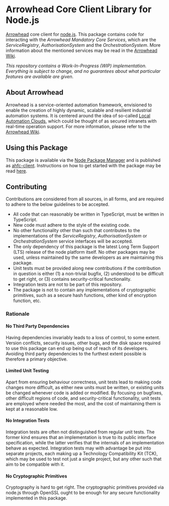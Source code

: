 # Arrowhead Core Client Library for Node.js

[Arrowhead][arrow] core client for [node.js][nodej]. This package contains
code for interacting with the _Arrowhead Mandatory Core Services_, which are
the _ServiceRegistry_, _AuthorisationSystem_ and the _OrchestrationSystem_.
More information about the mentioned services may be read in the
[Arrowhead Wiki][arwik].

_This repository contains a Work-In-Progress (WIP) implementation. Everything_
_is subject to change, and no guarantees about what particular features are_
_available are given._

## About Arrowhead

Arrowhead is a service-oriented automation framework, envisioned to enable the
creation of highly dynamic, scalable and resilient industrial automation
systems. It is centered around the idea of so-called
[Local Automation Clouds][clwik], which could be thought of as secured
intranets with real-time operation support. For more information, please refer
to the [Arrowhead Wiki][arwik].

## Using this Package

This package is available via the [Node Package Manager][npmjs] and is
published as [ahfc-client][npmac]. Instructions on how to get started with the
package may be read [here][npmst].

## Contributing

Contributions are considered from all sources, in all forms, and are required
to adhere to the below guidelines to be accepted.

- All code that can reasonably be written in TypeScript, must be written in
  TypeScript.
- New code must adhere to the style of the existing code.
- No other functionality other than such that contributes to the
  implementations of the _ServiceRegistry_, _AuthorisationSystem_ or
  _OrchestrationSystem_ service interfaces will be accepted.
- The only dependency of this package is the latest Long Term Support (LTS)
  release of the node platform itself. No other packages may be used, unless
  maintained by the same developers as are maintaining this package.
- Unit tests must be provided along new contributions if the contribution in
  question is either (1) a non-trivial bugfix, (2) understood to be difficult
  to get right, or (3) contains security-critical functionality.
- Integration tests are not to be part of this repository.
- The package is not to contain any implementations of cryptographic
  primitives, such as a secure hash functions, other kind of encryption
  function, etc.

### Rationale

#### No Third Party Dependencies

Having dependencies invariably leads to a loss of control, to some extent.
Version conflicts, security issues, other bugs, and the disk space required to
use this package can end up being out of reach of its developers. Avoiding
third party dependencies to the furthest extent possible is therefore a primary
objective.

#### Limited Unit Testing

Apart from ensuring behaviour correctness, unit tests lead to making code
changes more difficult, as either new units must be written, or existing units
be changed whenever code is added or modified. By focusing on bugfixes, other
difficult regions of code, and security-critical functionality, unit tests are
employed where needed the most, and the cost of maintaining them is kept at a
reasonable low.

#### No Integration Tests

Integration tests are often not distinguished from regular unit tests. The
former kind ensures that an implementation is true to its public interface
specification, while the latter verifies that the internals of an
implementation behave as expected. Integration tests may with advantage be put
into separate projects, each making up a Technology Compatibility Kit (TCK),
which may be used to test not just a single project, but any other such that
aim to be compatible with it.

#### No Cryptographic Primitives

Cryptography is hard to get right. The cryptographic primitives provided via
node.js through OpenSSL ought to be enough for any secure functionality
implemented in this package.

[arrow]: http://www.arrowhead.eu/
[arwik]: https://forge.soa4d.org/plugins/mediawiki/wiki/arrowhead-f/index.php/Main_Page
[clwik]: https://forge.soa4d.org/plugins/mediawiki/wiki/arrowhead-f/index.php/Local_automation_clouds
[nodej]: https://nodejs.org
[npmac]: https://www.npmjs.com/package/ahfc-client
[npmjs]: https://www.npmjs.com/
[npmst]: https://www.npmjs.com/package/ahfc-client/tutorial

